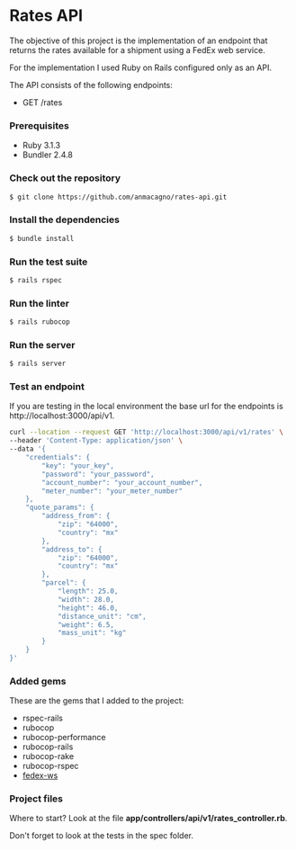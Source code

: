 # Rates API

The objective of this project is the implementation of an endpoint that returns the rates available for a shipment using a FedEx web service.

For the implementation I used Ruby on Rails configured only as an API.

The API consists of the following endpoints:
- GET /rates

### Prerequisites

- Ruby 3.1.3
- Bundler 2.4.8

### Check out the repository

```bash
$ git clone https://github.com/anmacagno/rates-api.git
```

### Install the dependencies

```bash
$ bundle install
```

### Run the test suite

```bash
$ rails rspec
```

### Run the linter

```bash
$ rails rubocop
```

### Run the server

```bash
$ rails server
```

### Test an endpoint

If you are testing in the local environment the base url for the endpoints is http://localhost:3000/api/v1.

```bash
curl --location --request GET 'http://localhost:3000/api/v1/rates' \
--header 'Content-Type: application/json' \
--data '{
    "credentials": {
        "key": "your_key",
        "password": "your_password",
        "account_number": "your_account_number",
        "meter_number": "your_meter_number"
    },
    "quote_params": {
        "address_from": {
            "zip": "64000",
            "country": "mx"
        },
        "address_to": {
            "zip": "64000",
            "country": "mx"
        },
        "parcel": {
            "length": 25.0,
            "width": 28.0,
            "height": 46.0,
            "distance_unit": "cm",
            "weight": 6.5,
            "mass_unit": "kg"
        }
    }
}'
```

### Added gems

These are the gems that I added to the project:

- rspec-rails
- rubocop
- rubocop-performance
- rubocop-rails
- rubocop-rake
- rubocop-rspec
- [fedex-ws](https://github.com/anmacagno/fedex-ws)

### Project files

Where to start? Look at the file **app/controllers/api/v1/rates_controller.rb**.

Don't forget to look at the tests in the spec folder.
